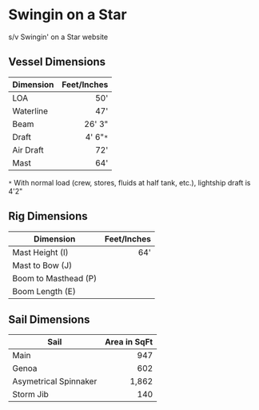 # Swingin on a Star

s/v Swingin' on a Star website


## Vessel Dimensions

| Dimension | Feet/Inches |
|-----------|------------:|
|LOA        |50'          |
|Waterline  |47'          |
|Beam       |26' 3"       |
|Draft      |4' 6"`*`     |
|Air Draft  |72'          |
|Mast       |64'          |

`*` With normal load (crew, stores, fluids at half tank, etc.), lightship draft is 4'2"


## Rig Dimensions

| Dimension          | Feet/Inches |
|--------------------|------------:|
|Mast Height (I)     |64'          |
|Mast to Bow (J)     |             |
|Boom to Masthead (P)|             |
|Boom Length (E)     |             |


## Sail Dimensions

|Sail                 |Area in SqFt|
|---------------------|-----------:|
|Main                 |947         |
|Genoa                |602         |
|Asymetrical Spinnaker|1,862       |
|Storm Jib            |140         |
